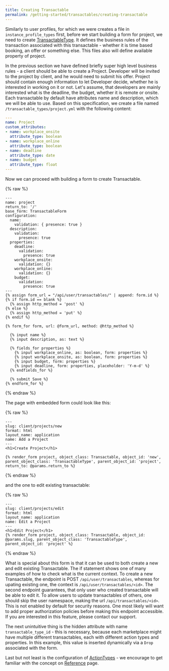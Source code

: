 ```yaml
---
title: Creating Transactable
permalink: /getting-started/transactables/creating-transactable
---
```

Similarly to user profiles, for which we were creates a file in `instance_profile_types` first, before we start building a form for project, we need to create [TransactableType](/reference/transactable-type). It defines the business rules of the transaction associated with this transactable - whether it is time based booking, an offer or something else. This files also will define available property of project.

In the previous section we have defined briefly super high level business rules - a client should be able to create a Project. Developer will be invited to the project by client, and he would need to submit his offer. Project should contain enough information to let Developer decide, whether he is interested in working on it or not. Let's assume, that developers are mainly interested what is the deadline, the budget, whether it is remote or onsite. Each transactable by default have attributes name and description, which we will be able to use. Based on this specification, we create a file named `/transactable_types/project.yml` with the following content:

```yaml
---
name: Project
custom_attributes:
- name: workplace_onsite
  attribute_type: boolean
- name: workplace_online
  attribute_type: boolean
- name: deadline
  attribute_type: date
- name: budget
  attribute_type: float
---
```
Now we can proceed with building a form to create Transactable.

{% raw %}
```liquid
---
name: project
return_to: '/'
base_form: TransactableForm
configuration:
  name:
    validation: { presence: true }
  description:
    validation:
      presence: true
  properties:
    deadline:
      validation:
        presence: true
    workplace_onsite:
      validation: {}
    workplace_online:
      validation: {}
    budget:
      validation:
        presence: true
---
{% assign form_url = "/api/user/transactables/" | append: form.id %}
{% if form.id == blank %}
  {% assign http_method = 'post' %}
{% else %}
  {% assign http_method = 'put' %}
{% endif %}

{% form_for form, url: @form_url, method: @http_method %}

  {% input name %}
  {% input description, as: text %}

  {% fields_for properties %}
    {% input workplace_online, as: boolean, form: properties %}
    {% input workplace_onsite, as: boolean, form: properties %}
    {% input budget, form: properties %}
    {% input deadline, form: properties, placeholder: 'Y-m-d' %}
  {% endfields_for %}

  {% submit Save %}
{% endform_for %}
```
{% endraw %}

The page with embedded form could look like this:

{% raw %}
```liquid
---
slug: client/projects/new
format: html
layout_name: application
name: Add a Project
---
<h1>Create Project</h1>

{% render_form project, object_class: Transactable, object_id: 'new', parent_object_class: 'TransactableType', parent_object_id: 'project', return_to: @params.return_to %}
```
{% endraw %}

and the one to edit existing transactable:

{% raw %}
```liquid
---
slug: client/projects/edit
format: html
layout_name: application
name: Edit a Project
---
<h1>Edit Project</h1>
{% render_form project, object_class: Transactable, object_id: @params.slug, parent_object_class: 'TransactableType', parent_object_id: 'project' %}
```
{% endraw %}


What is special about this form is that it can be used to both create a new and edit existing Transactable. The if statement shows one of many examples of how to check what is the current context. To create a new Transactable, the endpoint is POST `/api/user/transactables`, whereas for upating existing one, the context is `/api/user/transactables/<id>`. The second endpoint guarantees, that only user who created transactable will be able to edit it. To allow users to update transactables of others, one should skip the user namespace, making the url `/api/transactables/<id>`. This is not enabled by default for security reasons. One most likely will want to add proper authorization policies before making this endpoint accessible. If you are interested in this feature, please contact our support.

The next unintuitive thing is the hidden attribute with name `transactable_type_id` - this is necessary, because each marketplace might have multiple different transactables, each with different action types and properties. In this example, this value is inserted dynamically via a `Drop` associated with the form.

Last but not least is the configuration of [ActionTypes](/reference/action-types) - we encourage to get familiar with the concept on [Reference](/reference) page.
